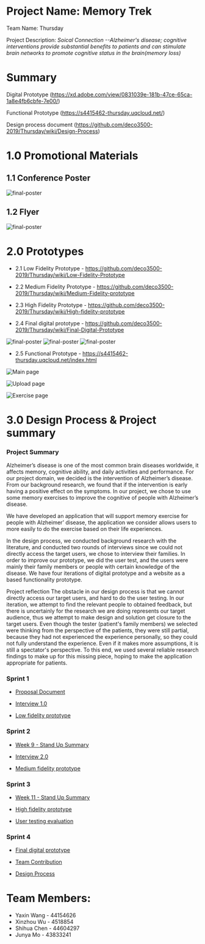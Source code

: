 
# Project Name: Memory Trek

Team Name: Thursday

Project Description:  *Soical Connection --Alzheimer's disease; cognitive interventions provide substantial benefits to patients and can stimulate brain networks to promote cognitive status in the brain(memory loss)*

# Summary
Digital Prototype (https://xd.adobe.com/view/0831039e-181b-47ce-65ca-1a8e4fb6cbfe-7e00/)

Functional Prototype (https://s4415462-thursday.uqcloud.net/)

Design process document (https://github.com/deco3500-2019/Thursday/wiki/Design-Process)


# 1.0 Promotional Materials
## 1.1 Conference Poster
![final-poster](https://imgur.com/s5M90VK.jpg)

## 1.2 Flyer
![final-poster](https://imgur.com/9WBDSXB.jpg)

# 2.0 Prototypes

- 2.1 Low Fidelity Prototype - https://github.com/deco3500-2019/Thursday/wiki/Low-Fidelity-Prototype

- 2.2 Medium Fidelity Prototype - https://github.com/deco3500-2019/Thursday/wiki/Medium-Fidelity-prototype

- 2.3 High Fidelity Prototype - https://github.com/deco3500-2019/Thursday/wiki/High-fidelity-prototype

- 2.4 Final digital prototype - https://github.com/deco3500-2019/Thursday/wiki/Final-Digital-Prototype

![final-poster](https://imgur.com/0BL5FkB.jpg)
![final-poster](https://imgur.com/ojBo2c0.jpg)
![final-poster](https://imgur.com/yfwMMln.jpg)

- 2.5 Functional Prototype - https://s4415462-thursday.uqcloud.net/index.html

![Main page](https://imgur.com/cHttaTo.png)

![Upload page](https://imgur.com/qs4H9Ea.png)

![Exercise page](https://imgur.com/QyrMQvw.png)


# 3.0 Design Process & Project summary
### Project Summary

Alzheimer’s disease is one of the most common brain diseases worldwide, it affects memory, cognitive ability, and daily activities and performance. For our project domain, we decided is the intervention of Alzheimer’s disease. From our background research, we found that if the intervention is early having a positive effect on the symptoms. In our project, we chose to use some memory exercises to improve the cognitive of people with Alzheimer’s disease.

We have developed an application that will support memory exercise for people with Alzheimer’ disease, the application we consider allows users to more easily to do the exercise based on their life experiences.

In the design process, we conducted background research with the literature, and conducted two rounds of interviews since we could not directly access the target users, we chose to interview their families. In order to improve our prototype, we did the user test, and the users were mainly their family members or people with certain knowledge of the disease. We have four iterations of digital prototype and a website as a based functionality prototype.

Project reflection
The obstacle in our design process is that we cannot directly access our target users, and hard to do the user testing. In our iteration, we attempt to find the relevant people to obtained feedback, but there is uncertainly for the research we are doing represents our target audience, thus we attempt to make design and solution get closure to the target users. Even though the tester (patient's family members) we selected were thinking from the perspective of the patients, they were still partial, because they had not experienced the experience personally, so they could not fully understand the experience. Even if it makes more assumptions, it is still a spectator's perspective. To this end, we used several reliable research findings to make up for this missing piece, hoping to make the application appropriate for patients.


### Sprint 1

* [Proposal Document](https://github.com/deco3500-2019/Thursday/wiki/Proposal-document)

* [Interview 1.0](https://github.com/deco3500-2019/Thursday/wiki/Interview-1.0)

* [Low fidelity prototype](https://github.com/deco3500-2019/Thursday/wiki/Low-Fidelity-Prototype)

### Sprint 2

* [Week 9 - Stand Up Summary](https://github.com/deco3500-2019/Thursday/wiki/Week-9-Stand-Up-Summary)

* [Interview 2.0](https://github.com/deco3500-2019/Thursday/wiki/Interview-2.0)

* [Medium fidelity prototype](https://github.com/deco3500-2019/Thursday/wiki/Medium-Fidelity-prototype)

### Sprint 3

* [Week 11 - Stand Up Summary](https://github.com/deco3500-2019/Thursday/wiki/Week-11-Stand-up-Summary)

* [High fidelity prototype](https://github.com/deco3500-2019/Thursday/wiki/High-fidelity-prototype)

* [User testing evaluation](https://github.com/deco3500-2019/Thursday/wiki/User-testing-evaluation)

### Sprint 4

* [Final digital prototype](https://github.com/deco3500-2019/Thursday/wiki/Final-Digital-Prototype)

* [Team Contribution](https://github.com/deco3500-2019/Thursday/wiki/Team-contribution)

* [Design Process](https://github.com/deco3500-2019/Thursday/wiki/Design-Process)

# Team Members:
- Yaxin Wang - 44154626
- Xinzhou Wu - 4518854
- Shihua Chen - 44604297
- Junya Mo - 43833241
